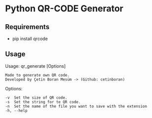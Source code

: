 # Python QR-CODE Generator

## Requirements

* pip install qrcode

## Usage

Usage: qr_generate [Options]

    Made to generate own QR code.
    Developed by Çetin Boran Mesüm -> (Github: cetinboran)

Options:

    -v  Set the size of QR code.
    -s  Set the string for te QR code.
    -n  Set the name of the file you want to save with the extension
    -h, --help
